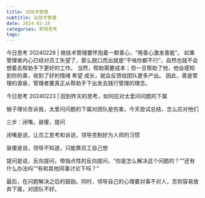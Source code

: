 ```yaml
---
title: 论技术管理
subtitle: 论技术管理
date: 2024-02-28
categories: 职场思考
tags: 
---
```


今日思考 20240228 | 做技术管理要怀抱着一颗善心，“用善心激发善能”。
如果管理者内心已经对员工失望了，那么脱口而出就是“干啥你都不行”，自然也就不会想着去帮助手下更好的工作。
当然，帮助需要成本；但一旦帮助了他，他会感知到你的善，收到了好的情绪 希望 成长，就会反馈给团队更多产出。
因此，善是管理的源泉，管理者要真正从帮助手下出发去践行管理的理念。




今日思考 20240223 | 回到昨天的思考，如何应对太爱问问题的下属

猴子理论告诉我，太爱问问题的下属对团队是伤害，今天尝试总结，怎么应对他们

三步：闭嘴，装傻，提问

闭嘴是说，让员工思考和诉说，领导克制好为人师的习惯

装傻是说，领导不知道，只能靠员工自己想

提问是说，反向提问，带指点性的反向提问，“你是怎么解决这个问题的？”“还有什么办法吗”“有和其他同事讨论下吗？”

最后，在问题解决之后的鼓励。同时，领导自己的心理要对事不对人，否则容易放弃下属，对团队不好。

